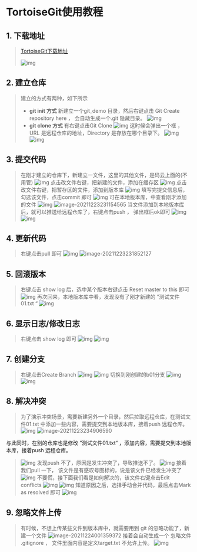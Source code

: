 # TortoiseGit使用教程

## 1. 下载地址

>[TortoiseGit下载地址](https://tortoisegit.org/download/)
>
>![img](./assets/51e2745e43f247c182cbff25167ced33.png)

## 2. 建立仓库

>建立的方式有两种，如下所示
>- **git init 方式**
>  新建立一个git_demo 目录，然后右键点击 Git Create repository here ， 会自动生成一个.git 隐藏目录。
>   ![img](./assets/d2d2ff3eb5244feca8e7dfa46ce57f2e.png)
>- **git clone 方式**
>  有右键点击Git Clone
>   ![img](./assets/327f2e0e9a6e410a8d8430d16826b52a.png)
>   这时候会弹出一个框 ， URL 是远程仓库的地址，Directory 是存放在哪个目录下。
>   ![img](./assets/4e8adc71511d414e88ecaa319dd1d54e.png)
>   ![img](./assets/c0f3700bd9424aec88b83d279f523e92.png)

## 3. 提交代码

>  在刚才建立的仓库下，新建立一文件，这里的其他文件，是码云上面的(不用管)
>  ![img](./assets/7e8ce5205684468291eefb04cf428c3c.png)
>  点击改文件右键，把新建的文件，添加在缓存区
>  ![img](./assets/020418a76ee24e13afdd72bb9dc837c2.png)
>  点击改文件右键，把暂存区的文件，添加到版本库
>  ![img](./assets/6da936e1e1ba42bc985d870a6812ae9f.png)
>  填写完提交信息后，勾选该文件，点击commit 即可
>  ![img](./assets/47c2893df287487aa6320a87a54f88a9.png)
>  可在本地版本库，中查看刚才添加的文件
>  ![img](./assets/c9624533be4b4fc686ffe2585cfa5eff.png)
>  ![image-20211223231154565](./assets/3f5f85648bdc475bbb1cf2f29d9adc4f.png)
>  当文件添加到本地版本库后，就可以推送给远程仓库了，右键点击push ， 弹出框后ok即可
>  ![img](./assets/c0aa5c0157794183ab165172fe9c0040.png)
>  ![img](./assets/6dba2308c9024d7988be6e9819e25062.png)

## 4. 更新代码

>  右键点击pull 即可
>  ![img](./assets/b1993a4a286d46a5817d2f65beca6194.png)
>  ![image-20211223231852127](./assets/bf525137c59f4aef91e93b3470bb8de5.png)

## 5. 回滚版本

>  右键点击 show log 后，选中某个版本右键点击 Reset master to this 即可
>  ![img](./assets/a0e72ae2ed074528b0a2896170f9f00d.png)
>  再次回来，本地版本库中看，发现没有了刚才新建的 ”测试文件01.txt “
>  ![img](./assets/f344415a45bb4bf7874e432f21b1c7a7.png)

## 6. 显示日志/修改日志

>  右键点击 show log 即可
>  ![img](./assets/58180cd727974b578e3cc127f390e97b.png)
>  ![img](./assets/795998e067c04f828828c1c0668f54cf.png)

## 7. 创建分支

>  右键点击Create Branch
>  ![img](./assets/1f1f1428d52c48b9b070ce7edab054ef.png)
>  ![img](./assets/42e7845041ba42e19b1835d3a66442b2.png)
>  切换到刚创建的b01分支
>  ![img](./assets/87369616ee5b452ba9f2a7232621930a.png)
>  ![img](./assets/80f65a5570c24489bcd6887d68b821ed.png)

## 8. 解决冲突

>  为了演示冲突场景，需要新建另外一个目录，然后拉取远程仓库，在测试文件01.txt 中添加一些内容，需要提交到本地版本库，接着push 远程仓库。
>  ![img](./assets/12fe785877c346069ee9525f2402965c.png)
>  ![image-20211223234906590](./assets/b9e33f1382c0409ea02643ecb03a795d.png)

与此同时，在别的仓库也是修改 ”测试文件01.txt“ ，添加内容，需要提交到本地版本库，接着push 远程仓库。

>  ![img](./assets/1d31be44e72c4428958077c65bb3fe0f.png)
>  发现push 不了，原因是发生冲突了，导致推送不了。
>  ![img](./assets/b0334254b3f44abbac7a4d275805027a.png)
>  接着我们pull 一下， 该文件是有感叹号图标的，说是该文件已经发生冲突了
>  ![img](./assets/07a1b8c75ab4404b9c65f8da2b3be29c.png)
>  不要慌，接下面我们看是如何解决的，该文件右键点击Edit conflicts
>  ![img](./assets/2f21e0a92bbd47fe9922804f7061f73c.png)
>  ![img](./assets/f1797f49456f42d884765fd2666812eb.png)
>  知道原因之后，选择手动合并代码，最后点击Mark as resolved 即可
>  ![img](./assets/84927f4e2f554d9c86dc78961442798d.png)
>  
## 9. 忽略文件上传

>  有时候，不想上传某些文件到版本库中，就需要用到 git 的忽略功能了，新建一个文件
>  ![image-20211224001359372](./assets/68fbf8151d3c4ee4802003476a58b19f.png)
>  接着会自动生成一个 忽略文件 .gitignore ， 文件里面内容是定义target.txt 不允许上传。
>  ![img](./assets/b8caaea6661040dda6a40d19eb772be4.png)

 